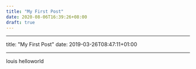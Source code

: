```yaml
---
title: "My First Post"
date: 2020-08-06T16:39:26+08:00
draft: true
---
```


---

title: "My First Post"
date: 2019-03-26T08:47:11+01:00

---

louis helloworld
